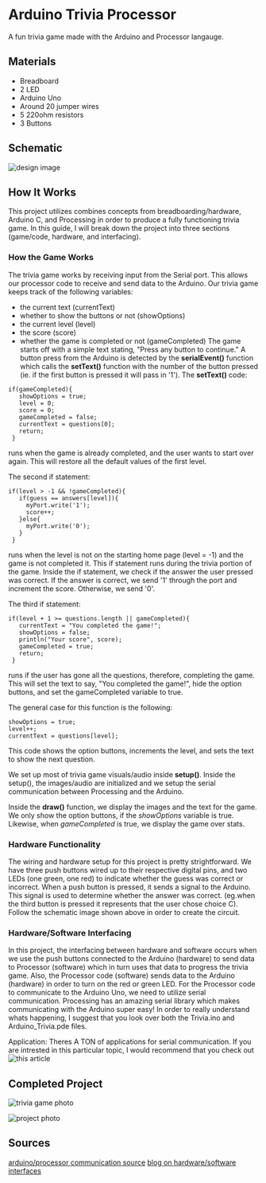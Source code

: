 # Arduino Trivia Processor

A fun trivia game made with the Arduino and Processor langauge.

## Materials

- Breadboard
- 2 LED
- Arduino Uno
- Around 20 jumper wires
- 5 220ohm resistors
- 3 Buttons

## Schematic

![design image](https://github.com/angelina-tsuboi/Trivia_Processor/blob/master/images/design.png)

## How It Works

This project utilizes combines concepts from breadboarding/hardware, Arduino C, and Processing in order to produce a fully functioning trivia game. In this guide, I will break down the project into three sections (game/code, hardware, and interfacing).

### How the Game Works

 The trivia game works by receiving input from the Serial port. This allows our processor code to receive and send data to the Arduino. Our trivia game keeps track of the following variables:
 - the current text (currentText)
 - whether to show the buttons or not (showOptions)
 - the current level (level)
 - the score (score)
 - whether the game is completed or not (gameCompleted)
 The game starts off with a simple text stating, "Press any button to continue." A button press from the Arduino is detected by the **serialEvent()** function which calls the **setText()** function with the number of the button pressed (ie. if the first button is pressed it will pass in '1'). The **setText()** code: 
 ```
 if(gameCompleted){
    showOptions = true;
    level = 0;
    score = 0;
    gameCompleted = false;
    currentText = questions[0];
    return;
  }
 ```
 runs when the game is already completed, and the user wants to start over again. This will restore all the default values of the first level.

 The second if statement:

 ```
 if(level > -1 && !gameCompleted){
    if(guess == answers[level]){
      myPort.write('1');
      score++;
    }else{
      myPort.write('0');
    }
  }
 ```
 runs when the level is not on the starting home page (level = -1) and the game is not completed it. This if statement runs during the trivia portion of the game. Inside the if statement, we check if the answer the user pressed was correct. If the answer is correct, we send '1' through the port and increment the score. Otherwise, we send '0'.

 The third if statement:
 ```
 if(level + 1 >= questions.length || gameCompleted){
    currentText = "You completed the game!";
    showOptions = false;
    println("Your score", score);
    gameCompleted = true;
    return;
  }
 ```
 runs if the user has gone all the questions, therefore, completing the game. This will set the text to say, "You completed the game!", hide the option buttons, and set the gameCompleted variable to true.

 The general case for this function is the following:
 ```
 showOptions = true;
 level++;
 currentText = questions[level];
 ``` 
 This code shows the option buttons, increments the level, and sets the text to show the next question.

 We set up most of trivia game visuals/audio inside **setup()**. Inside the setup(), the images/audio are initialized and we setup the serial communication between Processing and the Arduino.

 Inside the **draw()** function, we display the images and the text for the game. We only show the option buttons, if the *showOptions* variable is true. Likewise, when *gameCompleted* is true, we display the game over stats.

### Hardware Functionality

The wiring and hardware setup for this project is pretty strightforward. We have three push buttons wired up to their respective digital pins, and two LEDs (one green, one red) to indicate whether the guess was correct or incorrect. When a push button is pressed, it sends a signal to the Arduino. This signal is used to determine whether the answer was correct. (eg.when the third button is pressed it represents that the user chose choice C). Follow the schematic image shown above in order to create the circuit.

### Hardware/Software Interfacing

 In this project, the interfacing between hardware and software occurs when we use the push buttons connected to the Arduino (hardware) to send data to Processor (software) which in turn uses that data to progress the trivia game. Also, the Processor code (software) sends data to the Arduino (hardware) in order to turn on the red or green LED. For the Processor code to communicate to the Arduino Uno, we need to utilize serial communication. Processing has an amazing serial library which makes communicating with the Arduino super easy! In order to really understand whats happening, I suggest that you look over both the Trivia.ino and Arduino_Trivia.pde files.

 Application: 
 Theres A TON of applications for serial communication. If you are intrested in this particular topic, I would recommend that you check out ![this article](https://en.wikipedia.org/wiki/Serial_communication#:~:text=In%20telecommunication%20and%20data%20transmission,link%20with%20several%20parallel%20channels.)

## Completed Project

![trivia game photo](https://github.com/angelina-tsuboi/Trivia_Processor/blob/master/images/gui.png)

![project photo](https://github.com/angelina-tsuboi/Trivia_Processor/blob/master/images/final.jpg)

## Sources

[arduino/processor communication source](https://maker.pro/arduino/tutorial/how-to-make-arduino-and-processing-ide-communicate)
[blog on hardware/software interfaces](https://www.embedded-computing.com/guest-blogs/the-hardware-software-interface-where-weve-been-and-where-were-going)

